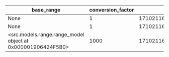 | base_range | conversion_factor | id | name |
| --- | --- | --- | --- |
| None | 1 | 171021160406283356371204709134320681786 | гр |
| None | 1 | 171021160485511518886009760158125802298 | шт |
| <src.models.range.range_model object at 0x000001906424F5B0> | 1000 | 171021160564739681400412301965234684730 | кг |
